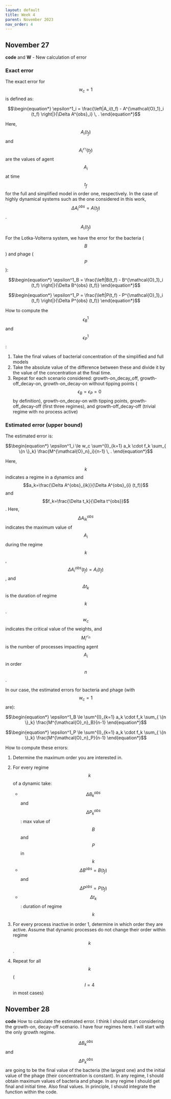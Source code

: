 ```yaml
---
layout: default
title: Week 4
parent: November 2023
nav_order: 4
---
```




## November 27

**code** and **W** - New calculation of error

### Exact error

The exact error for $$w_c=1$$ is defined as:

$$\begin{equation*}
\epsilon^1_i = \frac{\left|A_i(t_f) - A^{\mathcal{O}_1}_i (t_f)  \right|}{\Delta A^{obs}_i} \, .
\end{equation*}$$

Here, $$A_i(t_f)$$ and $$A^{\mathcal{O}_1}_i (t_f)$$ are the values of agent $$A_i$$ at time $$t_f$$ for the full and simplified model in order one, respectively. In the case of highly dynamical systems such as the one considered in this work, $$\Delta A^{obs}_i = A(t_f)$$.


$$A_i(t_f)$$

For the Lotka-Volterra system, we have the error for the bacteria ($$B$$) and phage ($$P$$):

$$\begin{equation*}
\epsilon^1_B = \frac{\left|B(t_f) - B^{\mathcal{O}_1}_i (t_f)  \right|}{\Delta B^{obs} (t_f)}
\end{equation*}$$


$$\begin{equation*}
\epsilon^1_P = \frac{\left|P(t_f) - P^{\mathcal{O}_1}_i (t_f)  \right|}{\Delta P^{obs} (t_f)}
\end{equation*}$$

How to compute the $$\epsilon^1_B$$ and $$\epsilon^1_P$$:

1. Take the final values of bacterial concentration of the simplified and full models
2. Take the absolute value of the difference between these and divide it by the value of the concentration at the final time.
3. Repeat for each scenario considered: growth-on_decay_off, growth-off_decay-on, growth-on_decay-on without tipping points ($$\epsilon_B=\epsilon_P=0$$ by definition), growth-on_decay-on with tipping points, growth-off_decay-off (first three regimes), and growth-off_decay-off (trivial regime with no process active)


### Estimated error (upper bound)

The estimated error is:

$$\begin{equation*}
\epsilon^1_i \le w_c \sum^{I}_{k=1} a_k \cdot f_k \sum_{ \{n \}_k} \frac{M^{\mathcal{O}_n}_i}{n-1} \, .
\end{equation*}$$

Here, $$k$$ indicates a regime in a dynamics and $$a_k=\frac{\Delta A^{obs}_{ik}}{\Delta A^{obs}_{i} (t_f)}$$ and $$f_k=\frac{\Delta t_k}{\Delta t^{obs}}$$. Here, $$\Delta A^{obs}_{ik}$$ indicates the maximum value of $$A_i$$ during the regime $$k$$, $$\Delta A^{obs}_{i}(t_f) = A_i (t_f)$$, and $$\Delta t_k$$ is the duration of regime $$k$$. $$w_c$$ indicates the critical value of the weights, and $$M^{\mathcal{O}_n}_i$$ is the number of processes impacting agent $$A_i$$ in order $$n$$.


In our case, the estimated errors for bacteria and phage (with $$w_c=1$$ are):

$$\begin{equation*}
\epsilon^1_B \le  \sum^{I}_{k=1} a_k \cdot f_k \sum_{ \{n \}_k} \frac{M^{\mathcal{O}_n}_B}{n-1}
\end{equation*}$$

$$\begin{equation*}
\epsilon^1_P \le  \sum^{I}_{k=1} a_k \cdot f_k \sum_{ \{n \}_k} \frac{M^{\mathcal{O}_n}_P}{n-1}
\end{equation*}$$

How to compute these errors:

1. Determine the maximum order you are interested in.

2. For every regime $$k$$ of a dynamic take:
   * $$\Delta B^{obs}_{k}$$ and $$\Delta P^{obs}_{k}$$: max value of $$B$$ and $$P$$ in $$k$$
   * $$\Delta B^{obs} = B (t_f)$$ and $$\Delta P^{obs} = P (t_f)$$
   * $$\Delta t_{k}$$: duration of regime $$k$$

3. For every process inactive in order 1, determine in which order they are active. Assume that dynamic processes do not change their order within regime $$k$$.

4. Repeat for all $$k$$ ($$I=4$$ in most cases)


## November 28

**code**
How to calculate the estimated error.
I think I should start considering the growth-on, decay-off scenario. I have four regimes here.
I will start with the only growth regime.

$$\Delta B^{obs}_{k}$$ and $$\Delta P^{obs}_{k}$$ are going to be the final value of the bacteria (the largest one) and the initial value of the phage (their concentration is constant).
In any regime, I should obtain maximum values of bacteria and phage.
In any regime I should get final and initial time.
Also final values.
In principle, I should integrate the function within the code.









